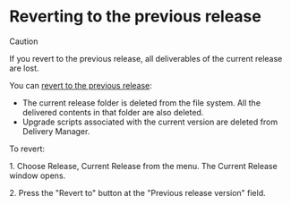 # Reverting to the previous release

> [!CAUTION]
> If you revert to the previous release, all deliverables of the current release are lost.

You can [revert to the previous release](/docs/Continuous%20delivery/Understanding%20USoft%20Delivery%20Manager/Release%20trees.md):

- The current release folder is deleted from the file system. All the delivered contents in that folder are also deleted.
- Upgrade scripts associated with the current version are deleted from Delivery Manager.

To revert:

1. Choose Release, Current Release from the menu. The Current Release window opens.

2. Press the "Revert to" button at the "Previous release version" field.
